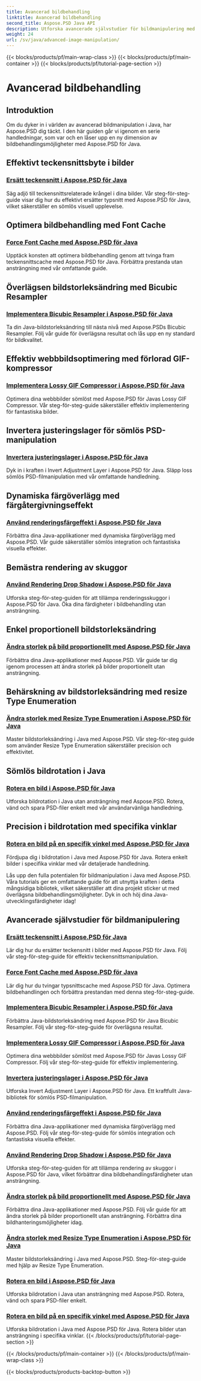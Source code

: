 ```yaml
---
title: Avancerad bildbehandling
linktitle: Avancerad bildbehandling
second_title: Aspose.PSD Java API
description: Utforska avancerade självstudier för bildmanipulering med Aspose.PSD för Java. Lär dig effektivt byte av teckensnitt, tvinga teckensnittscache, implementera bikubisk resampler och mer.
weight: 24
url: /sv/java/advanced-image-manipulation/
---
```


{{< blocks/products/pf/main-wrap-class >}}
{{< blocks/products/pf/main-container >}}
{{< blocks/products/pf/tutorial-page-section >}}

# Avancerad bildbehandling


## Introduktion

Om du dyker in i världen av avancerad bildmanipulation i Java, har Aspose.PSD dig täckt. I den här guiden går vi igenom en serie handledningar, som var och en låser upp en ny dimension av bildbehandlingsmöjligheter med Aspose.PSD för Java.

## Effektivt teckensnittsbyte i bilder
### [Ersätt teckensnitt i Aspose.PSD för Java](./replace-fonts/)
Säg adjö till teckensnittsrelaterade krångel i dina bilder. Vår steg-för-steg-guide visar dig hur du effektivt ersätter typsnitt med Aspose.PSD för Java, vilket säkerställer en sömlös visuell upplevelse.

## Optimera bildbehandling med Font Cache
### [Force Font Cache med Aspose.PSD för Java](./force-font-cache/)
Upptäck konsten att optimera bildbehandling genom att tvinga fram teckensnittscache med Aspose.PSD för Java. Förbättra prestanda utan ansträngning med vår omfattande guide.

## Överlägsen bildstorleksändring med Bicubic Resampler
### [Implementera Bicubic Resampler i Aspose.PSD för Java](./implement-bicubic-resampler/)
Ta din Java-bildstorleksändring till nästa nivå med Aspose.PSDs Bicubic Resampler. Följ vår guide för överlägsna resultat och lås upp en ny standard för bildkvalitet.

## Effektiv webbbildsoptimering med förlorad GIF-kompressor
### [Implementera Lossy GIF Compressor i Aspose.PSD för Java](./implement-lossy-gif-compressor/)
Optimera dina webbbilder sömlöst med Aspose.PSD för Javas Lossy GIF Compressor. Vår steg-för-steg-guide säkerställer effektiv implementering för fantastiska bilder.

## Invertera justeringslager för sömlös PSD-manipulation
### [Invertera justeringslager i Aspose.PSD för Java](./invert-adjustment-layer/)
Dyk in i kraften i Invert Adjustment Layer i Aspose.PSD för Java. Släpp loss sömlös PSD-filmanipulation med vår omfattande handledning.

## Dynamiska färgöverlägg med färgåtergivningseffekt
### [Använd renderingsfärgeffekt i Aspose.PSD för Java](./rendering-color-effect/)
Förbättra dina Java-applikationer med dynamiska färgöverlägg med Aspose.PSD. Vår guide säkerställer sömlös integration och fantastiska visuella effekter.

## Bemästra rendering av skuggor
### [Använd Rendering Drop Shadow i Aspose.PSD för Java](./rendering-drop-shadow/)
Utforska steg-för-steg-guiden för att tillämpa renderingsskuggor i Aspose.PSD för Java. Öka dina färdigheter i bildbehandling utan ansträngning.

## Enkel proportionell bildstorleksändring
### [Ändra storlek på bild proportionellt med Aspose.PSD för Java](./resize-image-proportionally/)
Förbättra dina Java-applikationer med Aspose.PSD. Vår guide tar dig igenom processen att ändra storlek på bilder proportionellt utan ansträngning.

## Behärskning av bildstorleksändring med resize Type Enumeration
### [Ändra storlek med Resize Type Enumeration i Aspose.PSD för Java](./resizing-with-resize-type-enumeration/)
Master bildstorleksändring i Java med Aspose.PSD. Vår steg-för-steg guide som använder Resize Type Enumeration säkerställer precision och effektivitet.

## Sömlös bildrotation i Java
### [Rotera en bild i Aspose.PSD för Java](./rotate-image/)
Utforska bildrotation i Java utan ansträngning med Aspose.PSD. Rotera, vänd och spara PSD-filer enkelt med vår användarvänliga handledning.

## Precision i bildrotation med specifika vinklar
### [Rotera en bild på en specifik vinkel med Aspose.PSD för Java](./rotate-image-specific-angle/)
Fördjupa dig i bildrotation i Java med Aspose.PSD för Java. Rotera enkelt bilder i specifika vinklar med vår detaljerade handledning.

Lås upp den fulla potentialen för bildmanipulation i Java med Aspose.PSD. Våra tutorials ger en omfattande guide för att utnyttja kraften i detta mångsidiga bibliotek, vilket säkerställer att dina projekt sticker ut med överlägsna bildbehandlingsmöjligheter. Dyk in och höj dina Java-utvecklingsfärdigheter idag!
## Avancerade självstudier för bildmanipulering
### [Ersätt teckensnitt i Aspose.PSD för Java](./replace-fonts/)
Lär dig hur du ersätter teckensnitt i bilder med Aspose.PSD för Java. Följ vår steg-för-steg-guide för effektiv teckensnittsmanipulation.
### [Force Font Cache med Aspose.PSD för Java](./force-font-cache/)
Lär dig hur du tvingar typsnittscache med Aspose.PSD för Java. Optimera bildbehandlingen och förbättra prestandan med denna steg-för-steg-guide.
### [Implementera Bicubic Resampler i Aspose.PSD för Java](./implement-bicubic-resampler/)
Förbättra Java-bildstorleksändring med Aspose.PSD för Java Bicubic Resampler. Följ vår steg-för-steg-guide för överlägsna resultat.
### [Implementera Lossy GIF Compressor i Aspose.PSD för Java](./implement-lossy-gif-compressor/)
Optimera dina webbbilder sömlöst med Aspose.PSD för Javas Lossy GIF Compressor. Följ vår steg-för-steg-guide för effektiv implementering. 
### [Invertera justeringslager i Aspose.PSD för Java](./invert-adjustment-layer/)
Utforska Invert Adjustment Layer i Aspose.PSD för Java. Ett kraftfullt Java-bibliotek för sömlös PSD-filmanipulation.
### [Använd renderingsfärgeffekt i Aspose.PSD för Java](./rendering-color-effect/)
Förbättra dina Java-applikationer med dynamiska färgöverlägg med Aspose.PSD. Följ vår steg-för-steg-guide för sömlös integration och fantastiska visuella effekter.
### [Använd Rendering Drop Shadow i Aspose.PSD för Java](./rendering-drop-shadow/)
Utforska steg-för-steg-guiden för att tillämpa rendering av skuggor i Aspose.PSD för Java, vilket förbättrar dina bildbehandlingsfärdigheter utan ansträngning.
### [Ändra storlek på bild proportionellt med Aspose.PSD för Java](./resize-image-proportionally/)
Förbättra dina Java-applikationer med Aspose.PSD. Följ vår guide för att ändra storlek på bilder proportionellt utan ansträngning. Förbättra dina bildhanteringsmöjligheter idag.
### [Ändra storlek med Resize Type Enumeration i Aspose.PSD för Java](./resizing-with-resize-type-enumeration/)
Master bildstorleksändring i Java med Aspose.PSD. Steg-för-steg-guide med hjälp av Resize Type Enumeration. 
### [Rotera en bild i Aspose.PSD för Java](./rotate-image/)
Utforska bildrotation i Java utan ansträngning med Aspose.PSD. Rotera, vänd och spara PSD-filer enkelt.
### [Rotera en bild på en specifik vinkel med Aspose.PSD för Java](./rotate-image-specific-angle/)
Utforska bildrotation i Java med Aspose.PSD för Java. Rotera bilder utan ansträngning i specifika vinklar.
{{< /blocks/products/pf/tutorial-page-section >}}

{{< /blocks/products/pf/main-container >}}
{{< /blocks/products/pf/main-wrap-class >}}

{{< blocks/products/products-backtop-button >}}
